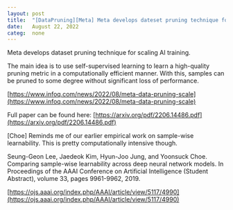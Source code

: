 ```yaml
---
layout: post
title:  "[DataPruning][Meta] Meta develops dateset pruning technique for scaling AI learning"
date:   August 22, 2022
categ:  none
---
```




Meta develops dataset pruning technique for scaling AI training. 



The main idea is to use self-supervised learning to learn a high-quality pruning metric in a computationally efficient manner. With this, samples can be pruned to some degree without significant loss of performance. 



[https://www.infoq.com/news/2022/08/meta-data-pruning-scale](https://www.infoq.com/news/2022/08/meta-data-pruning-scale)



Full paper can be found here: [https://arxiv.org/pdf/2206.14486.pdf](https://arxiv.org/pdf/2206.14486.pdf)



[Choe] Reminds me of our earlier empirical work on sample-wise learnability. This is pretty computationally intensive though.



Seung-Geon Lee, Jaedeok Kim, Hyun-Joo Jung, and Yoonsuck Choe. Comparing sample-wise learnability across deep neural network models. In Proceedings of the AAAI Conference on Artificial Intelligence (Student Abstract), volume 33, pages 9961-9962, 2019.

[https://ojs.aaai.org/index.php/AAAI/article/view/5117/4990](https://ojs.aaai.org/index.php/AAAI/article/view/5117/4990)

 

